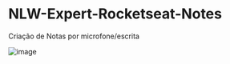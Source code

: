 # NLW-Expert-Rocketseat-Notes
Criação de Notas por microfone/escrita

![image](https://github.com/nathanaelsouls/NLW-Expert-Rocketseat-Notes/assets/42822052/8cdf1cb5-f106-461c-bbc5-6ed34c59c38b)
